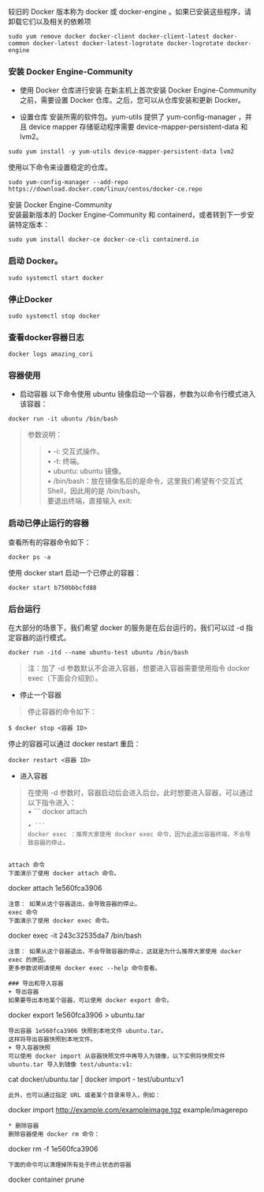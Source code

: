 较旧的 Docker 版本称为 docker 或 docker-engine 。如果已安装这些程序，请卸载它们以及相关的依赖项  
```
sudo yum remove docker docker-client docker-client-latest docker-common docker-latest docker-latest-logrotate docker-logrotate docker-engine
```
### 安装 Docker Engine-Community
+ 使用 Docker 仓库进行安装
在新主机上首次安装 Docker Engine-Community 之前，需要设置 Docker 仓库。之后，您可以从仓库安装和更新 Docker。  
- 设置仓库
安装所需的软件包。yum-utils 提供了 yum-config-manager ，并且 device mapper 存储驱动程序需要 device-mapper-persistent-data 和 lvm2。  
```
sudo yum install -y yum-utils device-mapper-persistent-data lvm2
```
使用以下命令来设置稳定的仓库。  
```
sudo yum-config-manager --add-repo  https://download.docker.com/linux/centos/docker-ce.repo
```
安装 Docker Engine-Community  
安装最新版本的 Docker Engine-Community 和 containerd，或者转到下一步安装特定版本：  
```
sudo yum install docker-ce docker-ce-cli containerd.io
```
### 启动 Docker。
```
sudo systemctl start docker
```
### 停止Docker
```
sudo systemctl stop docker
```
### 查看docker容器日志
```
docker logs amazing_cori
```
### 容器使用
+ 启动容器
以下命令使用 ubuntu 镜像启动一个容器，参数为以命令行模式进入该容器：    
```
docker run -it ubuntu /bin/bash
```
>参数说明：  
>>• -i: 交互式操作。  
>>• -t: 终端。  
>>• ubuntu: ubuntu 镜像。  
>>• /bin/bash：放在镜像名后的是命令，这里我们希望有个交互式 Shell，因此用的是 /bin/bash。  
要退出终端，直接输入 exit:
### 启动已停止运行的容器
查看所有的容器命令如下：  
```
docker ps -a
```
使用 docker start 启动一个已停止的容器：  
```
docker start b750bbbcfd88
```

### 后台运行
在大部分的场景下，我们希望 docker 的服务是在后台运行的，我们可以过 -d 指定容器的运行模式。  
```
docker run -itd --name ubuntu-test ubuntu /bin/bash
```
>注：加了 -d 参数默认不会进入容器，想要进入容器需要使用指令 docker exec（下面会介绍到）。    

+ 停止一个容器
>停止容器的命令如下：  
```
$ docker stop <容器 ID>
```
停止的容器可以通过 docker restart 重启：  
```
docker restart <容器 ID>
```
- 进入容器
>在使用 -d 参数时，容器启动后会进入后台。此时想要进入容器，可以通过以下指令进入：  
>• ```
>docker attach
>```  
>• ```
>docker exec ：推荐大家使用 docker exec 命令，因为此退出容器终端，不会导致容器的停止。
>```
```
  
attach 命令  
下面演示了使用 docker attach 命令。  
```
docker attach 1e560fca3906
```  
注意： 如果从这个容器退出，会导致容器的停止。  
exec 命令  
下面演示了使用 docker exec 命令。  
```
docker exec -it 243c32535da7 /bin/bash
```  
注意： 如果从这个容器退出，不会导致容器的停止，这就是为什么推荐大家使用 docker exec 的原因。
更多参数说明请使用 docker exec --help 命令查看。

### 导出和导入容器
+ 导出容器  
如果要导出本地某个容器，可以使用 docker export 命令。  
```
docker export 1e560fca3906 > ubuntu.tar
```  
导出容器 1e560fca3906 快照到本地文件 ubuntu.tar。  
这样将导出容器快照到本地文件。
+ 导入容器快照  
可以使用 docker import 从容器快照文件中再导入为镜像，以下实例将快照文件 ubuntu.tar 导入到镜像 test/ubuntu:v1:  
```
cat docker/ubuntu.tar | docker import - test/ubuntu:v1
```  
此外，也可以通过指定 URL 或者某个目录来导入，例如：  
```
docker import http://example.com/exampleimage.tgz example/imagerepo
```  
* 删除容器  
删除容器使用 docker rm 命令：     
```
docker rm -f 1e560fca3906
```  
下面的命令可以清理掉所有处于终止状态的容器  
```
docker container prune

```  

```